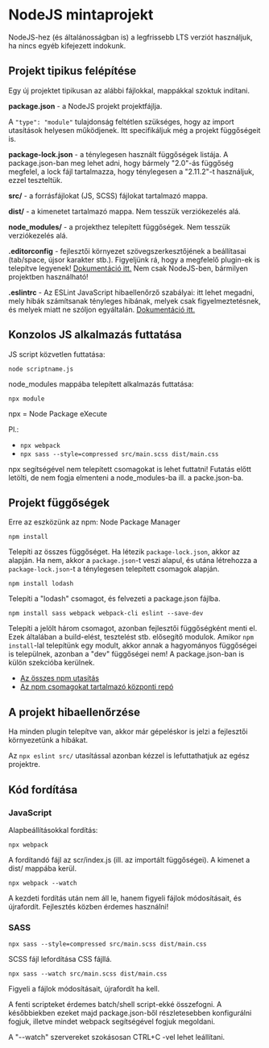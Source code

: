 # NodeJS mintaprojekt

NodeJS-hez (és általánosságban is) a legfrissebb LTS verziót használjuk, ha nincs egyéb kifejezett indokunk.

## Projekt tipikus felépítése

Egy új projektet tipikusan az alábbi fájlokkal, mappákkal szoktuk indítani.

**package.json** - a NodeJS projekt projektfájlja.

A `"type": "module"` tulajdonság feltétlen szükséges, hogy az import utasítások helyesen működjenek. Itt specifikáljuk még a projekt függőségeit is.

**package-lock.json** - a ténylegesen használt függőségek listája. A package.json-ban meg lehet adni, hogy bármely "2.0"-ás függőség megfelel, a lock fájl tartalmazza, hogy ténylegesen a "2.11.2"-t használjuk, ezzel teszteltük.

**src/** - a forrásfájlokat (JS, SCSS) fájlokat tartalmazó mappa.

**dist/** - a kimenetet tartalmazó mappa. Nem tesszük verziókezelés alá.

**node_modules/** - a projekthez telepített függőségek. Nem tesszük verziókezelés alá.

**.editorconfig** - fejlesztői környezet szövegszerkesztőjének a beállítasai (tab/space, újsor karakter stb.). Figyeljünk rá, hogy a megfelelő plugin-ek is telepítve legyenek! [Dokumentáció itt.](https://editorconfig.org/) Nem csak NodeJS-ben, bármilyen projektben használható!

**.eslintrc** - Az ESLint JavaScript hibaellenőrző szabályai: itt lehet megadni, mely hibák számítsanak tényleges hibának, melyek csak figyelmeztetésnek, és melyek miatt ne szóljon egyáltalán. [Dokumentáció itt.](https://eslint.org/docs/rules/)

## Konzolos JS alkalmazás futtatása

JS script közvetlen futtatása:

`node scriptname.js`

node_modules mappába telepített alkalmazás futtatása:

`npx module`

npx = Node Package eXecute

Pl.:

* `npx webpack`
* `npx sass --style=compressed src/main.scss dist/main.css`

npx segítségével nem telepített csomagokat is lehet futtatni! Futatás előtt letölti, de nem fogja elmenteni a node_modules-ba ill. a packe.json-ba.

## Projekt függőségek

Erre az eszközünk az npm: Node Package Manager

`npm install`

Telepíti az összes függőséget. Ha létezik `package-lock.json`, akkor az alapján. Ha nem, akkor a `package.json`-t veszi alapul, és utána létrehozza a `package-lock.json`-t a ténylegesen telepített csomagok alapján.

`npm install lodash`

Telepíti a "lodash" csomagot, és felvezeti a package.json fájlba.

`npm install sass webpack webpack-cli eslint --save-dev`

Telepíti a jelölt három csomagot, azonban fejlesztői függőségként menti el. Ezek általában a build-elést, tesztelést stb. elősegítő modulok. Amikor `npm install`-lal telepítünk egy modult, akkor annak a hagyományos függőségei is települnek, azonban a "dev" függőségei nem! A package.json-ban is külön szekcióba kerülnek.

* [Az összes npm utasítás](https://docs.npmjs.com/cli/commands/npm)
* [Az npm csomagokat tartalmazó központi repó](https://www.npmjs.com/)

## A projekt hibaellenőrzése

Ha minden plugin telepítve van, akkor már gépeléskor is jelzi a fejlesztői környezetünk a hibákat.

Az `npx eslint src/` utasítással azonban kézzel is lefuttathatjuk az egész projektre.

## Kód fordítása

### JavaScript

Alapbeállításokkal fordítás:

`npx webpack`

A fordítandó fájl az scr/index.js (ill. az importált függőségei). A kimenet a dist/ mappába kerül.

`npx webpack --watch`

A kezdeti fordítás után nem áll le, hanem figyeli fájlok módosításait, és újrafordít. Fejlesztés közben érdemes használni!

### SASS

`npx sass --style=compressed src/main.scss dist/main.css`

SCSS fájl lefordítása CSS fájllá.

`npx sass --watch src/main.scss dist/main.css`

Figyeli a fájlok módosításait, újrafordít ha kell.

A fenti scripteket érdemes batch/shell script-ekké összefogni. A későbbiekben ezeket majd package.json-ből részletesebben konfigurálni fogjuk, illetve mindet webpack segítségével fogjuk megoldani.

A "--watch" szervereket szokásosan CTRL+C -vel lehet leállítani.
